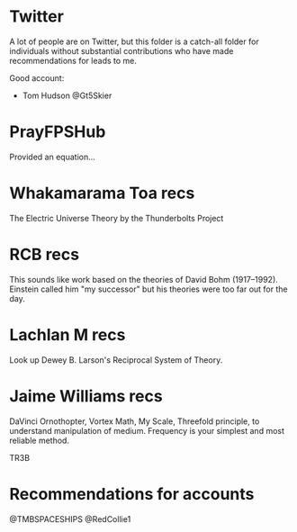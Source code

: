 # Twitter

A lot of people are on Twitter, but this folder is a catch-all folder for individuals without substantial contributions who have made recommendations for leads to me.

Good account:
- Tom Hudson @Gt5Skier

# PrayFPSHub

Provided an equation...

# Whakamarama Toa recs

The Electric Universe Theory by the Thunderbolts Project

# RCB recs

This sounds like work based on the theories of David Bohm (1917–1992).  Einstein called him "my successor" but his theories were too far out for the day. 

# Lachlan M recs

Look up Dewey B. Larson's Reciprocal System of Theory.

# Jaime Williams recs

DaVinci Ornothopter, Vortex Math, My Scale, Threefold principle, to understand manipulation of medium. Frequency is your simplest and most reliable method.

TR3B

# Recommendations for accounts

@TMBSPACESHIPS
@RedCollie1